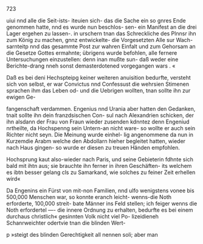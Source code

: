723

uiui nnd alle die Seit-ists- iteuien sich- das die Sache ein
so gnres Ende genommen hatte, nnd es wurde nun beschlos-
sen- ein Manifest an die drei Lager ergehen zu lassen-. in
urschern tnan das Schreckliche des Plnnsr ihn zum König zu
machen, gnnz entwickelte- die Vorgesetzten Alle sur Wach-
sarnteitp nnd das gesammte Post zur wahren Einfalt und
zum Gehorsam an die Gesetze Gottes ermahnte; übrigens
wurde befohlen, alle fernere Untersuchungen einzustellen: denn
inan mußte sun- daß weder eine Berichte-drang nneh sonst
demasterdotened vorgegangen wars . «

Daß es bei deni Hechspteipg keiner weiteren anuisition
bedurfte, versteht sich von selbst, er war Convictus nnd
Confessust die wehrsien Stimenen sprachen ihm das Leben
od- und die Uebrigen wollten, tnan sollte ihn zur ewigen Ge-

fangenschaft verdammen. Engenius nnd Urania aber
hatten den Gedanken, tnait sollte ihn dein franzdsischen Con-
sul nach Alexandrien schicken, der ihn alsdann der Frau von
Fraun wieder zusenden kdnntez denn Engeniud nrtheilte,
da Hochspenng sein Untern-an nicht ware- so wollte er
auch sein Richter nicht seyn. Die Meinung wurde einhel-
lig angenommene da nun in Kurzemdie Arabm welche
den Abdollarn hieher begleitet hatten, wieder nach Haus
gingen- so wurde er diesen zu treuen Händen empfohlen.

Hochsprung kaut also-wieder nach Paris, und seine
Gebieterin fdhnte sich bald mit ihtn aus; sie brauchte ihn
ferner in ihren Geschäften- its welchem es ibtn besser gelang
cls zu Samarkand, wie solches zu feiner Zeit erhellen wird«

Da Engenins ein Fürst von mit-non Familien, nnd
ulfo wenigstens vonee bis 500,000 Menschen war, so konnte
eranch leicht- wenns-die Noth erforderte, 100,000 streit-
bate Männer ins Feld stellen; ich feiger wenns die Noth
erfordertel —- die innere Ordnung zu erhalten, bedurfte es
bei einem durchaus christlich« gesinnten Volk nicht viel Po-
lizeidieneh Schanrweichter odertvie tnan die blinden Wert-

p »steigt des blinden Gerechtigkeit all nennen soli; aber man

